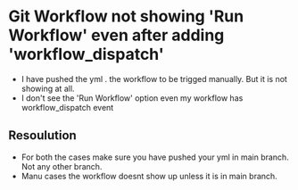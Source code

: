 # Git Workflow not showing 'Run Workflow' even after adding 'workflow_dispatch'

- I have pushed the yml . the workflow to be trigged manually. But it is not showing at all.
- I don't see the 'Run Workflow' option even my workflow has workflow_dispatch event

## Resoulution
- For both the cases make sure you have pushed your yml in main branch. Not any other branch.
- Manu cases the workflow doesnt show up unless it is in main branch. 
